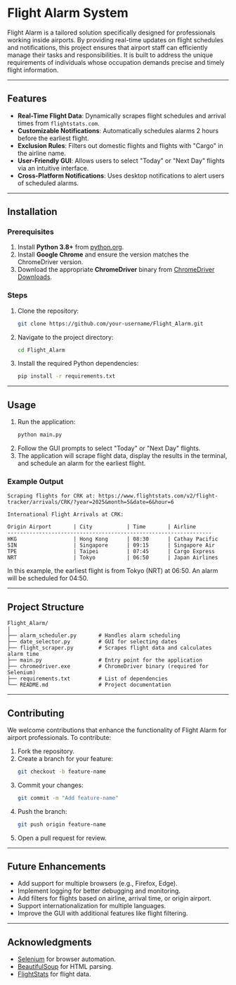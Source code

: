 # Flight Alarm System

Flight Alarm is a tailored solution specifically designed for professionals working inside airports. By providing real-time updates on flight schedules and notifications, this project ensures that airport staff can efficiently manage their tasks and responsibilities. It is built to address the unique requirements of individuals whose occupation demands precise and timely flight information.

---

## Features

- **Real-Time Flight Data**: Dynamically scrapes flight schedules and arrival times from `flightstats.com`.
- **Customizable Notifications**: Automatically schedules alarms 2 hours before the earliest flight.
- **Exclusion Rules**: Filters out domestic flights and flights with "Cargo" in the airline name.
- **User-Friendly GUI**: Allows users to select "Today" or "Next Day" flights via an intuitive interface.
- **Cross-Platform Notifications**: Uses desktop notifications to alert users of scheduled alarms.

---

## Installation

### Prerequisites
1. Install **Python 3.8+** from [python.org](https://www.python.org/).
2. Install **Google Chrome** and ensure the version matches the ChromeDriver version.
3. Download the appropriate **ChromeDriver** binary from [ChromeDriver Downloads](https://chromedriver.chromium.org/downloads).

### Steps
1. Clone the repository:
    ```bash
    git clone https://github.com/your-username/Flight_Alarm.git
    ```
2. Navigate to the project directory:
    ```bash
    cd Flight_Alarm
    ```
3. Install the required Python dependencies:
    ```bash
    pip install -r requirements.txt
    ```

---

## Usage

1. Run the application:
    ```bash
    python main.py
    ```
2. Follow the GUI prompts to select "Today" or "Next Day" flights.
3. The application will scrape flight data, display the results in the terminal, and schedule an alarm for the earliest flight.

### Example Output
```plaintext
Scraping flights for CRK at: https://www.flightstats.com/v2/flight-tracker/arrivals/CRK/?year=2025&month=5&date=6&hour=6

International Flight Arrivals at CRK:

Origin Airport       | City           | Time       | Airline        
-----------------------------------------------------------------
HKG                  | Hong Kong      | 08:30      | Cathay Pacific 
SIN                  | Singapore      | 09:15      | Singapore Air  
TPE                  | Taipei         | 07:45      | Cargo Express  
NRT                  | Tokyo          | 06:50      | Japan Airlines 
```

In this example, the earliest flight is from Tokyo (NRT) at 06:50. An alarm will be scheduled for 04:50.

---

## Project Structure

```
Flight_Alarm/
│
├── alarm_scheduler.py       # Handles alarm scheduling
├── date_selector.py         # GUI for selecting dates
├── flight_scraper.py        # Scrapes flight data and calculates alarm time
├── main.py                  # Entry point for the application
├── chromedriver.exe         # ChromeDriver binary (required for Selenium)
├── requirements.txt         # List of dependencies
└── README.md                # Project documentation
```

---

## Contributing

We welcome contributions that enhance the functionality of Flight Alarm for airport professionals. To contribute:

1. Fork the repository.
2. Create a branch for your feature:
    ```bash
    git checkout -b feature-name
    ```
3. Commit your changes:
    ```bash
    git commit -m "Add feature-name"
    ```
4. Push the branch:
    ```bash
    git push origin feature-name
    ```
5. Open a pull request for review.

---

## Future Enhancements

- Add support for multiple browsers (e.g., Firefox, Edge).
- Implement logging for better debugging and monitoring.
- Add filters for flights based on airline, arrival time, or origin airport.
- Support internationalization for multiple languages.
- Improve the GUI with additional features like flight filtering.

---

## Acknowledgments

- [Selenium](https://www.selenium.dev/) for browser automation.
- [BeautifulSoup](https://www.crummy.com/software/BeautifulSoup/) for HTML parsing.
- [FlightStats](https://www.flightstats.com/) for flight data.
